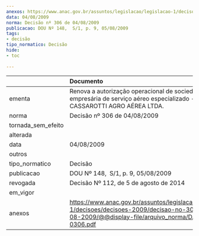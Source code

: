 ```yaml
---
anexos: https://www.anac.gov.br/assuntos/legislacao/legislacao-1/decisoes/decisoes-2009/decisao-no-306-de-04-08-2009/@@display-file/arquivo_norma/DA2009-0306.pdf
data: 04/08/2009
norma: Decisão nº 306 de 04/08/2009
publicacao: DOU Nº 148,  S/1, p. 9, 05/08/2009
tags:
- decisão
tipo_normatico: Decisão
hide: 
- toc 
 
---
```


|                    | Documento                                                                                                                                                 |
|:-------------------|:----------------------------------------------------------------------------------------------------------------------------------------------------------|
| ementa             | Renova a autorização operacional de sociedade empresária de serviço aéreo especializado - CASSAROTTI AGRO AÉREA LTDA.                                     |
| norma              | Decisão nº 306 de 04/08/2009                                                                                                                              |
| tornada_sem_efeito |                                                                                                                                                           |
| alterada           |                                                                                                                                                           |
| data               | 04/08/2009                                                                                                                                                |
| outros             |                                                                                                                                                           |
| tipo_normatico     | Decisão                                                                                                                                                   |
| publicacao         | DOU Nº 148,  S/1, p. 9, 05/08/2009                                                                                                                        |
| revogada           | Decisão Nº 112, de 5 de agosto de 2014                                                                                                                    |
| em_vigor           |                                                                                                                                                           |
| anexos             | https://www.anac.gov.br/assuntos/legislacao/legislacao-1/decisoes/decisoes-2009/decisao-no-306-de-04-08-2009/@@display-file/arquivo_norma/DA2009-0306.pdf |
